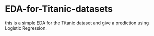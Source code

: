 # EDA-for-Titanic-datasets
this is a simple EDA for the Titanic dataset and give a prediction using Logistic Regression.
